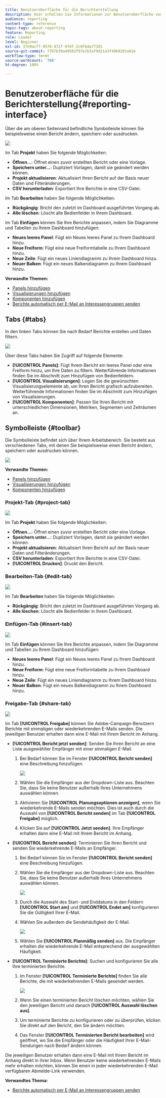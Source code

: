 ```yaml
---
title: Benutzeroberfläche für die Berichterstellung
description: Hier erhalten Sie Informationen zur Benutzeroberfläche von dynamischen Berichten und zur Navigation durch die verschiedenen Tabs und Menüs.
audience: reporting
content-type: reference
topic-tags: about-reporting
feature: Reporting
role: Leader
level: Beginner
exl-id: 37e9acff-9576-472f-9fdf-2c0f6da773d1
source-git-commit: 7767b39a48502f97e2b3af9d21a3f49b9283ab2e
workflow-type: tm+mt
source-wordcount: '760'
ht-degree: 100%

---
```


# Benutzeroberfläche für die Berichterstellung{#reporting-interface}

Über die am oberen Seitenrand befindliche Symbolleiste können Sie beispielsweise einen Bericht ändern, speichern oder ausdrucken.

![](assets/dynamic_report_toolbar.png)

Im Tab **Projekt** haben Sie folgende Möglichkeiten:

* **Öffnen...**: Öffnet einen zuvor erstellten Bericht oder eine Vorlage.
* **Speichern unter...**: Dupliziert Vorlagen, damit sie geändert werden können.
* **Projekt aktualisieren**: Aktualisiert Ihren Bericht auf der Basis neuer Daten und Filteränderungen.
* **CSV herunterladen**: Exportiert Ihre Berichte in eine CSV-Datei.

Im Tab **Bearbeiten** haben Sie folgende Möglichkeiten:

* **Rückgängig**: Bricht den zuletzt im Dashboard ausgeführten Vorgang ab.
* **Alle löschen**: Löscht alle Bedienfelder in Ihrem Dashboard.

Im Tab **Einfügen** können Sie Ihre Berichte anpassen, indem Sie Diagramme und Tabellen zu Ihrem Dashboard hinzufügen:

* **Neues leeres Panel**: Fügt ein Neues leeres Panel zu Ihrem Dashboard hinzu.
* **Neue Freiform**: Fügt eine neue Freiformtabelle zu Ihrem Dashboard hinzu.
* **Neue Zeile**: Fügt ein neues Liniendiagramm zu Ihrem Dashboard hinzu.
* **Neuer Balken**: Fügt ein neues Balkendiagramm zu Ihrem Dashboard hinzu.

**Verwandte Themen:**

* [Panels hinzufügen](../../reporting/using/adding-panels.md)
* [Visualisierungen hinzufügen](../../reporting/using/adding-visualizations.md)
* [Komponenten hinzufügen](../../reporting/using/adding-components.md)
* [Berichte automatisch per E-Mail an Interessengruppen senden](https://helpx.adobe.com/de/campaign/kb/simplify-campaign-management.html#Reportandshareinsightswithallstakeholders)

## Tabs      {#tabs}

In den linken Tabs können Sie nach Bedarf Berichte erstellen und Daten filtern.

![](assets/dynamic_report_interface.png)

Über diese Tabs haben Sie Zugriff auf folgende Elemente:

* **[!UICONTROL Panels]**: Fügt Ihrem Bericht ein leeres Panel oder eine Freiform hinzu, um Ihre Daten zu filtern. Weiterführende Informationen finden Sie im Abschnitt zum Hinzufügen von Bedienfeldern.
* **[!UICONTROL Visualisierungen]**: Legen Sie die gewünschten Visualisierungselemente ab, um Ihren Bericht grafisch aufzubereiten. Weiterführende Informationen finden Sie im Abschnitt zum Hinzufügen von Visualisierungen.
* **[!UICONTROL Komponenten]**: Passen Sie Ihren Bericht mit unterschiedlichen Dimensionen, Metriken, Segmenten und Zeiträumen an.

## Symbolleiste {#toolbar}

Die Symbolleiste befindet sich über Ihrem Arbeitsbereich. Sie besteht aus verschiedenen Tabs, mit denen Sie beispielsweise einen Bericht ändern, speichern oder ausdrucken können.

![](assets/dynamic_report_toolbar.png)

**Verwandte Themen:**

* [Panels hinzufügen](../../reporting/using/adding-panels.md)
* [Visualisierungen hinzufügen](../../reporting/using/adding-visualizations.md)
* [Komponenten hinzufügen](../../reporting/using/adding-components.md)

### Projekt-Tab {#project-tab}

![](assets/tab_project.png)

Im Tab **Projekt** haben Sie folgende Möglichkeiten:

* **Öffnen...**: Öffnet einen zuvor erstellten Bericht oder eine Vorlage.
* **Speichern unter...**: Dupliziert Vorlagen, damit sie geändert werden können.
* **Projekt aktualisieren**: Aktualisiert Ihren Bericht auf der Basis neuer Daten und Filteränderungen.
* **CSV herunterladen**: Exportiert Ihre Berichte in eine CSV-Datei.
* **[!UICONTROL Drucken]**: Druckt den Bericht.

### Bearbeiten-Tab {#edit-tab}

![](assets/tab_edit.png)

Im Tab **Bearbeiten** haben Sie folgende Möglichkeiten:

* **Rückgängig**: Bricht den zuletzt im Dashboard ausgeführten Vorgang ab.
* **Alle löschen**: Löscht alle Bedienfelder in Ihrem Dashboard.

### Einfügen-Tab {#insert-tab}

![](assets/tab_insert.png)

Im Tab **Einfügen** können Sie Ihre Berichte anpassen, indem Sie Diagramme und Tabellen zu Ihrem Dashboard hinzufügen:

* **Neues leeres Panel**: Fügt ein Neues leeres Panel zu Ihrem Dashboard hinzu.
* **Neue Freiform**: Fügt eine neue Freiformtabelle zu Ihrem Dashboard hinzu.
* **Neue Zeile**: Fügt ein neues Liniendiagramm zu Ihrem Dashboard hinzu.
* **Neuer Balken**: Fügt ein neues Balkendiagramm zu Ihrem Dashboard hinzu.

### Freigabe-Tab      {#share-tab}

![](assets/tab_share_1.png)

Im Tab **[!UICONTROL Freigabe]** können Sie Adobe-Campaign-Benutzern Berichte mit einmaligen oder wiederkehrenden E-Mails senden. Die jeweiligen Benutzer erhalten dann eine E-Mail mit Ihrem Bericht im Anhang.

* **[!UICONTROL Bericht jetzt senden]**: Senden Sie Ihren Bericht an eine Liste ausgewählter Empfänger mit einer einmaligen E-Mail.

   1. Bei Bedarf können Sie im Fenster **[!UICONTROL Bericht senden]** eine Beschreibung hinzufügen.

      ![](assets/tab_share_4.png)

   1. Wählen Sie die Empfänger aus der Dropdown-Liste aus. Beachten Sie, dass Sie keine Benutzer außerhalb Ihres Unternehmens auswählen können.
   1. Aktivieren Sie **[!UICONTROL Planungsoptionen anzeigen]**, wenn Sie wiederkehrende E-Mails senden möchten. Dies ist auch durch die Auswahl von **[!UICONTROL Bericht senden]** im Tab **[!UICONTROL Freigabe]** möglich.
   1. Klicken Sie auf **[!UICONTROL Jetzt senden]**. Ihre Empfänger erhalten dann eine E-Mail mit Ihrem Bericht im Anhang.

* **[!UICONTROL Bericht senden]**: Terminieren Sie Ihren Bericht und senden Sie wiederkehrende E-Mails an Empfänger.

   1. Bei Bedarf können Sie im Fenster **[!UICONTROL Bericht senden]** eine Beschreibung hinzufügen.
   1. Wählen Sie die Empfänger aus der Dropdown-Liste aus. Beachten Sie, dass Sie keine Benutzer außerhalb Ihres Unternehmens auswählen können.

      ![](assets/tab_share_5.png)

   1. Durch die Auswahl des Start- und Enddatums in den Feldern **[!UICONTROL Start am]** und **[!UICONTROL Endet am]** konfigurieren Sie die Gültigkeit Ihrer E-Mail.
   1. Wählen Sie außerdem die Sendehäufigkeit der E-Mail.

      ![](assets/tab_share_2.png)

   1. Wählen Sie **[!UICONTROL Planmäßig senden]** aus. Die Empfänger erhalten die wiederkehrende E-Mail entsprechend der ausgewählten Häufigkeit.

* **[!UICONTROL Terminierte Berichte]**: Suchen und konfigurieren Sie alle Ihre terminierten Berichte.

   1. Im Fenster **[!UICONTROL Terminierte Berichte]** finden Sie alle Berichte, die mit wiederkehrenden E-Mails gesendet werden.

      ![](assets/tab_share_3.png)

   1. Wenn Sie einen terminierten Bericht löschen möchten, wählen Sie den jeweiligen Bericht und danach **[!UICONTROL Auswahl löschen aus]**.
   1. Um terminierte Berichte zu konfigurieren oder zu überprüfen, klicken Sie direkt auf den Bericht, den Sie ändern möchten.
   1. Das Fenster **[!UICONTROL Terminierten Bericht bearbeiten]** wird geöffnet, wo Sie die Empfänger oder die Häufigkeit Ihrer E-Mail-Sendungen nach Bedarf ändern können.

Die jeweiligen Benutzer erhalten dann eine E-Mail mit Ihrem Bericht im Anhang direkt in ihrer Inbox. Wenn Benutzer keine wiederkehrenden E-Mails mehr erhalten möchten, können Sie einen in jeder wiederkehrenden E-Mail verfügbaren Abmelde-Link verwenden.

**Verwandtes Thema:**

* [Berichte automatisch per E-Mail an Interessengruppen senden](https://helpx.adobe.com/campaign/kb/simplify-campaign-management.html#Reportandshareinsightswithallstakeholders)
